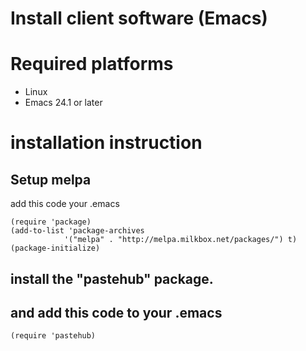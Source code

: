 Install client software (Emacs)
=======================

# Required platforms

- Linux
- Emacs 24.1 or later

# installation instruction

## Setup melpa

add this code your .emacs

	(require 'package)
	(add-to-list 'package-archives
	            '("melpa" . "http://melpa.milkbox.net/packages/") t)
	(package-initialize)


## install the "pastehub" package.

##  and add this code to your .emacs

	(require 'pastehub)

